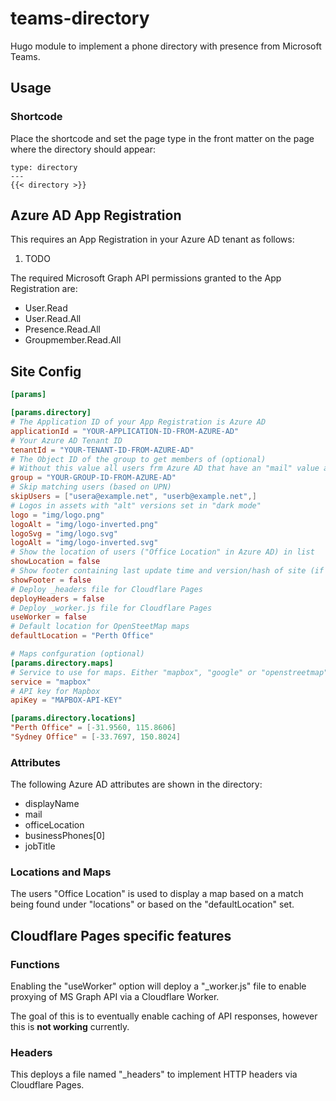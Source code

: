 # teams-directory

Hugo module to implement a phone directory with presence from Microsoft Teams.

## Usage

### Shortcode

Place the shortcode and set the page type in the front matter on the page where the directory should appear:

```
type: directory
---
{{< directory >}}
```

## Azure AD App Registration

This requires an App Registration in your Azure AD tenant as follows:

1. TODO

The required Microsoft Graph API permissions granted to the App Registration are:

* User.Read
* User.Read.All
* Presence.Read.All
* Groupmember.Read.All

## Site Config

```toml
[params]

[params.directory]
# The Application ID of your App Registration is Azure AD
applicationId = "YOUR-APPLICATION-ID-FROM-AZURE-AD"
# Your Azure AD Tenant ID
tenantId = "YOUR-TENANT-ID-FROM-AZURE-AD"
# The Object ID of the group to get members of (optional)
# Without this value all users frm Azure AD that have an "mail" value are retrieved
group = "YOUR-GROUP-ID-FROM-AZURE-AD"
# Skip matching users (based on UPN)
skipUsers = ["usera@example.net", "userb@example.net",]
# Logos in assets with "alt" versions set in "dark mode"
logo = "img/logo.png"
logoAlt = "img/logo-inverted.png"
logoSvg = "img/logo.svg"
logoAlt = "img/logo-inverted.svg"
# Show the location of users ("Office Location" in Azure AD) in list
showLocation = false
# Show footer containing last update time and version/hash of site (if GitInfo is enabled)
showFooter = false
# Deploy _headers file for Cloudflare Pages
deployHeaders = false
# Deploy _worker.js file for Cloudflare Pages
useWorker = false
# Default location for OpenSteetMap maps
defaultLocation = "Perth Office"

# Maps confguration (optional)
[params.directory.maps]
# Service to use for maps. Either "mapbox", "google" or "openstreetmap" (default)
service = "mapbox"
# API key for Mapbox
apiKey = "MAPBOX-API-KEY"

[params.directory.locations]
"Perth Office" = [-31.9560, 115.8606]
"Sydney Office" = [-33.7697, 150.8024]
```

### Attributes

The following Azure AD attributes are shown in the directory:

* displayName
* mail
* officeLocation
* businessPhones[0]
* jobTitle

### Locations and Maps

The users "Office Location" is used to display a map based on a match being
found under "locations" or based on the "defaultLocation" set.

## Cloudflare Pages specific features

### Functions

Enabling the "useWorker" option will deploy a "_worker.js" file to enable
proxying of MS Graph API via a Cloudflare Worker.

The goal of this is to eventually enable caching of API responses, however
this is **not working** currently.

### Headers

This deploys a file named "_headers" to implement HTTP headers via Cloudflare Pages.
